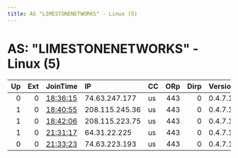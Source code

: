 ```yaml
---
title: AS "LIMESTONENETWORKS" - Linux (5)
---
```


# AS: "LIMESTONENETWORKS" - Linux (5)

|   Up |   Ext | JoinTime                                                                                              | IP             | CC   |   ORp |   Dirp | Version   | Contact   | Nickname            |   eFamMembers |
|-----:|------:|:------------------------------------------------------------------------------------------------------|:---------------|:-----|------:|-------:|:----------|:----------|:--------------------|--------------:|
|    0 |     0 | [18:36:15](https://nusenu.github.io/OrNetStats/w/relay/6CAC5EB1B701F65DCC30A1F821A57CA4D806E403.html) | 74.63.247.177  | us   |   443 |      0 | 0.4.7.13  | None      | F0orHDiKibz7uLEVdqQ |             1 |
|    1 |     0 | [18:40:55](https://nusenu.github.io/OrNetStats/w/relay/81F31B99F74F858ED09F5C717C6719D5CFAEA316.html) | 208.115.245.36 | us   |   443 |      0 | 0.4.7.13  | None      | 1LsXqCzNVcLU7lnLe3Y |             1 |
|    1 |     0 | [18:42:06](https://nusenu.github.io/OrNetStats/w/relay/D8947AEF495EC508A8A4A2EC94B5076BEF61916C.html) | 208.115.223.75 | us   |   443 |      0 | 0.4.7.13  | None      | sblt1JYzssGlEzfYG12 |             1 |
|    1 |     0 | [21:31:17](https://nusenu.github.io/OrNetStats/w/relay/1305F23A19F09D7F2A94A8D2D61FE8B7D144FDFD.html) | 64.31.22.225   | us   |   443 |      0 | 0.4.7.13  | None      | PiPlSSoIVroPmTrH7Ia |             1 |
|    0 |     0 | [21:33:23](https://nusenu.github.io/OrNetStats/w/relay/65EAA0012EE34031E468157C1156767AC442F1EF.html) | 74.63.223.193  | us   |   443 |      0 | 0.4.7.13  | None      | DQ5jtVHQN1XrOlkCc6H |             1 |
